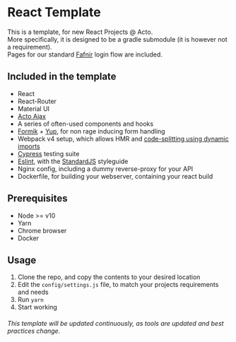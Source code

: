 # React Template
This is a template, for new React Projects @ Acto.  
More specifically, it is designed to be a gradle submodule (it is however not a requirement).  
Pages for our standard [Fafnir](https://bitbucket.org/acto/fafnir-sso/src/default/) login flow are included.  

## Included in the template
* React  
* React-Router  
* Material UI  
* [Acto Ajax](https://www.npmjs.com/package/@acto/ajax)  
* A series of often-used components and hooks
* [Formik](https://github.com/jaredpalmer/formik) + [Yup](https://github.com/jquense/yup), for non rage inducing form handling
* Webpack v4 setup, which allows HMR and [code-splitting using dynamic imports](https://reactjs.org/docs/code-splitting.html#reactlazy)  
* [Cypress](https://www.cypress.io/) testing suite  
* [Eslint](https://eslint.org/), with the [StandardJS](https://standardjs.com/) styleguide
* Nginx config, including a dummy reverse-proxy for your API  
* Dockerfile, for building your webserver, containing your react build  

## Prerequisites
* Node >= v10  
* Yarn  
* Chrome browser  
* Docker  

## Usage
1. Clone the repo, and copy the contents to your desired location
2. Edit the `config/settings.js` file, to match your projects requirements and needs
3. Run `yarn`
4. Start working

###### This template will be updated continuously, as tools are updated and best practices change.
